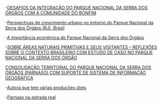 -[DESAFIOS DA INTEGRAÇÃO DO PARQUE NACIONAL DA SERRA DOS ÓRGÃOS COM A COMUNIDADE DO BONFIM](http://pensaracademico.facig.edu.br/index.php/pensaracademico/article/view/7)

-[Perspectivas de crescimento urbano no entorno do Parque Nacional da Serra dos Órgãos (RJ), Brasil](http://www.lasics.uminho.pt/conferences/index.php/CEGOT/XIV_ColoquioIbericoGeografia/paper/view/2122/0)

-[A importância econômica do Parque Nacional da Serra dos Órgãos](https://pantheon.ufrj.br/handle/11422/8882)

-[SOBRE ÁREAS NATURAIS PRIMITIVAS E SEUS VISITANTES – REFLEXÕES SOBRE O CONTEXTO BRASILEIRO COM ESTUDO DE CASO NO PARQUE NACIONAL DA SERRA DOS ÓRGÃO](http://www.unirio.br/estudante/ccbs/ecoturismo/Dissertacao_Mestrado2019.12.4.pdf)

[CONSOLIDAÇÃO TERRITORIAL DO PARQUE NACIONAL DA 
SERRA DOS ÓRGÃOS (PARNASO) COM SUPORTE DE SISTEMA DE 
INFORMAÇÃO GEOGRÁFICA](http://www.atafona.uerj.br/na/artigos/victorhugo.pdf)




-[Autora que tem várias produções úteis](http://buscatextual.cnpq.br/buscatextual/visualizacv.do;jsessionid=C17E17802415A5F78A9E1CED2990B557.buscatextual_66)

-[Parnaso na estrada real](http://www.institutoestradareal.com.br/servico/detalhe/atrativo/Parque-Nacional-da-Serra-dos-Orgaos/598)
